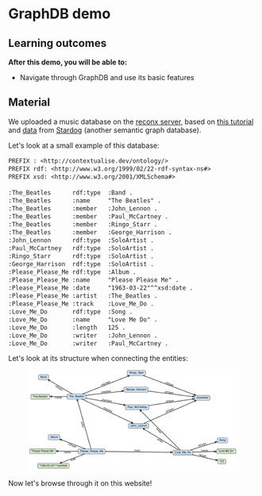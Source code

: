 # GraphDB demo

## Learning outcomes

**After this demo, you will be able to:**

- Navigate through GraphDB and use its basic features

## Material

We uploaded a music database on the [reconx server](https://reconx.vital-it.ch), based on [this tutorial](https://docs.stardog.com/getting-started-series/getting-started-4) and [data](https://github.com/stardog-union/stardog-tutorials/tree/master/music) from [Stardog](https://docs.stardog.com/) (another semantic graph database).

Let's look at a small example of this database:

```ttl title="beatles_notsimplified.ttl"
PREFIX : <http://contextualise.dev/ontology/>
PREFIX rdf: <http://www.w3.org/1999/02/22-rdf-syntax-ns#>
PREFIX xsd: <http://www.w3.org/2001/XMLSchema#>

:The_Beatles      rdf:type  :Band .
:The_Beatles      :name     "The Beatles" .
:The_Beatles      :member   :John_Lennon .
:The_Beatles      :member   :Paul_McCartney .
:The_Beatles      :member   :Ringo_Starr .
:The_Beatles      :member   :George_Harrison .
:John_Lennon      rdf:type  :SoloArtist .
:Paul_McCartney   rdf:type  :SoloArtist .
:Ringo_Starr      rdf:type  :SoloArtist .
:George_Harrison  rdf:type  :SoloArtist .
:Please_Please_Me rdf:type  :Album .
:Please_Please_Me :name     "Please Please Me" .
:Please_Please_Me :date     "1963-03-22"^^xsd:date .
:Please_Please_Me :artist   :The_Beatles .
:Please_Please_Me :track    :Love_Me_Do .
:Love_Me_Do       rdf:type  :Song .
:Love_Me_Do       :name     "Love Me Do" .
:Love_Me_Do       :length   125 .
:Love_Me_Do       :writer   :John_Lennon .
:Love_Me_Do       :writer   :Paul_McCartney .
```

Let's look at its structure when connecting the entities:

<figure>
  <img src="assets/images/rdf-beatles.png" width="700"/>
</figure>

Now let's browse through it on this website!
